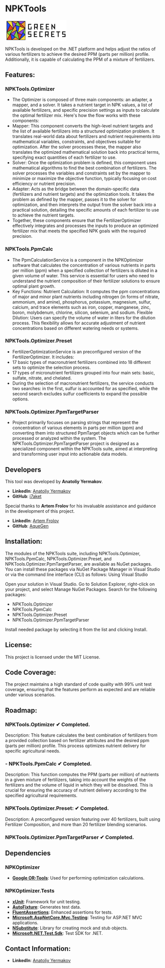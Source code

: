 # NPKTools
<img src="assets/logo.png" alt="Logo" width="200"/>

NPKTools is developed on the .NET platform and helps adjust the ratios of various fertilizers to achieve the desired PPM (parts per million) profile. Additionally, it is capable of calculating the PPM of a mixture of fertilizers.
## Features:
### NPKTools.Optimizer
- The Optimizer is composed of three main components: an adapter, a mapper, and a solver. It takes a nutrient target in NPK values, a list of available fertilizers, and specific precision settings as inputs to calculate the optimal fertilizer mix. Here's how the flow works with these components:
- Mapper: This component converts the high-level nutrient targets and the list of available fertilizers into a structured optimization problem. It translates real-world data about fertilizers and nutrient requirements into mathematical variables, constraints, and objectives suitable for optimization. After the solver processes these, the mapper also translates the optimized mathematical solution back into practical terms, specifying exact quantities of each fertilizer to use.
- Solver: Once the optimization problem is defined, this component uses mathematical algorithms to find the best combination of fertilizers. The solver processes the variables and constraints set by the mapper to minimize or maximize the objective function, typically focusing on cost efficiency or nutrient precision.
- Adapter: Acts as the bridge between the domain-specific data (fertilizers and nutrient targets) and the optimization tools. It takes the problem as defined by the mapper, passes it to the solver for optimization, and then interprets the output from the solver back into a practical solution, detailing the specific amounts of each fertilizer to use to achieve the nutrient targets.
- Together, these components ensure that the FertilizerOptimizer effectively integrates and processes the inputs to produce an optimized fertilizer mix that meets the specified NPK goals with the required precision.
### NPKTools.PpmCalc
- The PpmCalculationService is a component in the NPKOptimizer software that calculates the concentration of various nutrients in parts per million (ppm) when a specified collection of fertilizers is diluted in a given volume of water. This service is essential for users who need to understand the nutrient composition of their fertilizer solutions to ensure optimal plant growth.
- Key Functions:
Nutrient Calculation: It computes the ppm concentrations of major and minor plant nutrients including nitrogen (in forms of nitrate, ammonium, and amine), phosphorus, potassium, magnesium, sulfur, calcium, and trace elements such as iron, copper, manganese, zinc, boron, molybdenum, chlorine, silicon, selenium, and sodium.
Flexible Dilution: Users can specify the volume of water in liters for the dilution process. This flexibility allows for accurate adjustment of nutrient concentrations based on different watering needs or systems.
### NPKTools.Optimizer.Preset
- FertilizerOptimizationService is an preconfigured version of the FertilizerOptimizer. It includes:
- 17 basic types of macronutrient fertilizers combined into 18 different sets to optimize the selection process.
- 17 types of micronutrient fertilizers grouped into four main sets: basic, sulfate, nitrate, and chelated.
- During the selection of macronutrient fertilizers, the service conducts two searches: in the first, sulfur is accounted for as specified, while the second search excludes sulfur coefficients to expand the possible options.
### NPKTools.Optimizer.PpmTargetParser
- Project primarily focuses on parsing strings that represent the concentration of various elements in parts per million (ppm) and converting them into structured PpmTarget objects which can be further processed or analyzed within the system. The NPKTools.Optimizer.PpmTargetParser project is designed as a specialized component within the NPKTools suite, aimed at interpreting and transforming user input into actionable data models.
## Developers
This tool was developed by **Anatoliy Yermakov**.
- **LinkedIn**: [Anatoliy Yermakov](https://www.linkedin.com/in/anatoliyyermakov)
- **GitHub**: [i7aket](https://github.com/i7aket)

Special thanks to **Artem Frolov** for his invaluable assistance and guidance in the development of this project.
- **LinkedIn**: [Artem Frolov](https://www.linkedin.com/in/artfrolov/)
- **GitHub**: [AqueGen](https://github.com/AqueGen)
## Installation:
The modules of the NPKTools suite, including NPKTools.Optimizer, NPKTools.PpmCalc, NPKTools.Optimizer.Preset, and NPKTools.Optimizer.PpmTargetParser, are available as NuGet packages. You can install these packages via NuGet Package Manager in Visual Studio or via the command line interface (CLI) as follows:
Using Visual Studio

Open your solution in Visual Studio.
Go to Solution Explorer, right-click on your project, and select Manage NuGet Packages.
Search for the following packages:
- NPKTools.Optimizer
- NPKTools.PpmCalc
- NPKTools.Optimizer.Preset
- NPKTools.Optimizer.PpmTargetParser

Install needed package by selecting it from the list and clicking Install.

## License:
This project is licensed under the MIT License.

## Code Coverage:
The project maintains a high standard of code quality with 99% unit test coverage, ensuring that the features perform as expected and are reliable under various scenarios.

## Roadmap:
### NPKTools.Optimizer ✔ Completed.
Description: This feature calculates the best combination of fertilizers from a provided collection based on fertilizer attributes and the desired ppm (parts per million) profile. This process optimizes nutrient delivery for specific agricultural needs.
### - NPKTools.PpmCalc ✔ Completed.
Description: This function computes the PPM (parts per million) of nutrients in a given mixture of fertilizers, taking into account the weights of the fertilizers and the volume of liquid in which they will be dissolved. This is crucial for ensuring the accuracy of nutrient delivery according to the specified agricultural requirements.
### NPKTools.Optimizer.Preset: ✔ Completed.
Description: A preconfigured version featuring over 40 fertilizers, built using Fertilizer Composition, and more than 20 fertilizer blending scenarios.
### NPKTools.Optimizer.PpmTargetParser ✔ Completed.

## Dependencies
### NPKOptimizer
- [**Google OR-Tools**](https://developers.google.com/optimization): Used for performing optimization calculations.
### NPKOptimizer.Tests
- [**xUnit**](https://xunit.net/): Framework for unit testing.
- [**AutoFixture**](https://github.com/AutoFixture/AutoFixture): Generates test data.
- [**FluentAssertions**](https://fluentassertions.com/): Enhanced assertions for tests.
- [**Microsoft.AspNetCore.Mvc.Testing**](https://docs.microsoft.com/en-us/aspnet/core/test/integration-tests?view=aspnetcore-6.0): Testing for ASP.NET MVC applications.
- [**NSubstitute**](https://nsubstitute.github.io/): Library for creating mock and stub objects.
- [**Microsoft.NET.Test.Sdk**](https://www.nuget.org/packages/Microsoft.NET.Test.Sdk/): Test SDK for .NET.

## Contact Information:
- **LinkedIn**: [Anatoliy Yermakov](https://www.linkedin.com/in/anatoliyyermakov)